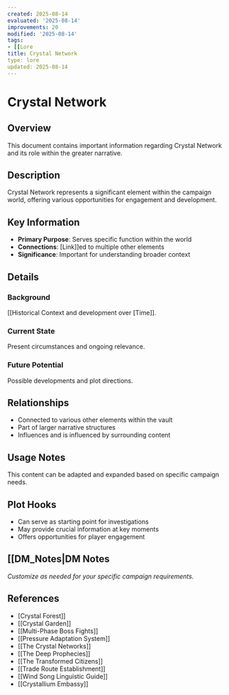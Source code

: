 ```yaml
---
created: 2025-08-14
evaluated: '2025-08-14'
improvements: 20
modified: '2025-08-14'
tags:
- [[Lore
title: Crystal Network
type: lore
updated: 2025-08-14
---
```


# Crystal Network

## Overview
This document contains important information regarding Crystal Network and its role within the greater narrative.

## Description
Crystal Network represents a significant element within the campaign world, offering various opportunities for engagement and development.

## Key Information
- **Primary Purpose**: Serves specific function within the world
- **Connections**: [Link]]ed to multiple other elements
- **Significance**: Important for understanding broader context

## Details
### Background
[[Historical Context and development over [Time]].

### Current State
Present circumstances and ongoing relevance.

### Future Potential
Possible developments and plot directions.

## Relationships
- Connected to various other elements within the vault
- Part of larger narrative structures
- Influences and is influenced by surrounding content

## Usage Notes
This content can be adapted and expanded based on specific campaign needs.

## Plot Hooks
- Can serve as starting point for investigations
- May provide crucial information at key moments
- Offers opportunities for player engagement

## [[DM_Notes|DM Notes
*Customize as needed for your specific campaign requirements.*

## References

- [Crystal Forest]]
- [[Crystal Garden]]
- [[Multi-Phase Boss Fights]]
- [[Pressure Adaptation System]]
- [[The Crystal Networks]]
- [[The Deep Prophecies]]
- [[The Transformed Citizens]]
- [[Trade Route Establishment]]
- [[Wind Song Linguistic Guide]]
- [[Crystallium Embassy]]
